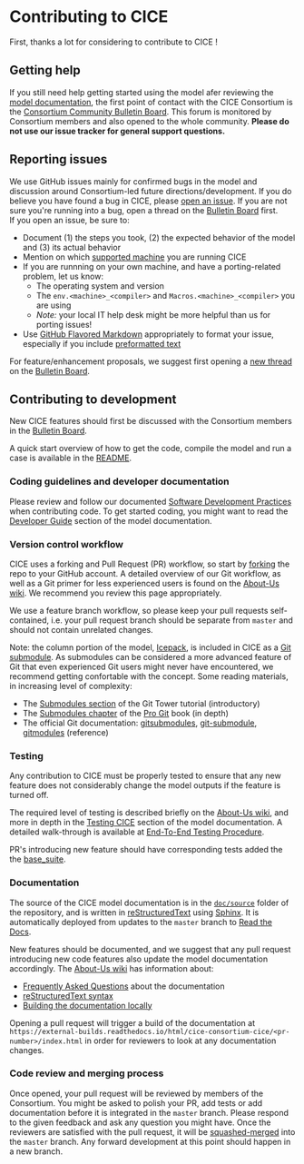 # Contributing to CICE

First, thanks a lot for considering to contribute to CICE !

## Getting help
If you still need help getting started using the model afer reviewing the [model documentation][doc-running], the first point of contact with the CICE Consortium is the [Consortium Community Bulletin Board][bulletin-board]. 
This forum is monitored by Consortium members and also opened to the whole community.
**Please do not use our issue tracker for general support questions.**

[doc-running]: https://cice-consortium-cice.readthedocs.io/en/master/user_guide/ug_running.html
[bulletin-board]: https://xenforo.cgd.ucar.edu/cesm/forums/cice-consortium.146/

## Reporting issues
We use GitHub issues mainly for confirmed bugs in the model and discussion around Consortium-led future directions/development. 
If you do believe you have found a bug in CICE, please [open an issue](https://github.com/CICE-Consortium/CICE/issues/new). 
If you are not sure you're running into a bug, open a thread on the [Bulletin Board][bulletin-board] first.  
If you open an issue, be sure to:
- Document (1) the steps you took, (2) the expected behavior of the model and (3) its actual behavior
- Mention on which [supported machine](/configuration/scripts/machines) you are running CICE
- If you are runnning on your own machine, and have a porting-related problem, let us know:
   - The operating system and version
   - The `env.<machine>_<compiler>` and `Macros.<machine>_<compiler>` you are using
   - *Note:* your local IT help desk might be more helpful than us for porting issues! 
- Use [GitHub Flavored Markdown][gfm] appropriately to format your issue, especially if you include [preformatted text][code]


For feature/enhancement proposals, we suggest first opening a [new thread][new-thread] on the [Bulletin Board][discussion-board-wiki].

[new-thread]: https://xenforo.cgd.ucar.edu/cesm/forums/cice-consortium.146/post-thread
[discussion-board-wiki]: https://github.com/CICE-Consortium/About-Us/wiki/Contacting-the-Consortium#discussion-board
[gfm]: https://help.github.com/en/github/writing-on-github
[code]: https://help.github.com/en/github/writing-on-github/creating-and-highlighting-code-blocks

## Contributing to development
New CICE features should first be discussed with the Consortium members in the [Bulletin Board][bulletin-board]. 

A quick start overview of how to get the code, compile the model and run a case is available in the [README][quick-start].

[quick-start]: README.md#getting-started

### Coding guidelines and developer documentation
Please review and follow our documented [Software Development Practices][dev-practices] when contributing code. 
To get started coding, you might want to read the [Developer Guide][developer-guide] section of the model documentation.

[dev-practices]: https://github.com/CICE-Consortium/About-Us/wiki/Software-Development-Practices
[developer-guide]: https://cice-consortium-cice.readthedocs.io/en/master/developer_guide/index.html

### Version control workflow
CICE uses a forking and Pull Request (PR) workflow, so start by [forking][cice-fork] the repo to your GitHub account. 
A detailed overview of our Git workflow, as well as a Git primer for less experienced users is found on the [About-Us wiki][git-workflow].
We recommend you review this page appropriately.  

We use a feature branch workflow, so please keep your pull requests self-contained, i.e. your pull request branch should be separate from `master` and should not contain unrelated changes.  

Note: the column portion of the model, [Icepack][icepack], is included in CICE as a [Git submodule][wiki-submodule].
As submodules can be considered a more advanced feature of Git that even experienced Git users might never have encountered, we recommend getting confortable with the concept.
Some reading materials, in increasing level of complexity:
- The [Submodules section][git-tower] of the Git Tower tutorial (introductory)
- The [Submodules chapter][git-book-submodule] of the [Pro Git][pro-git] book (in depth)
- The official Git documentation: [gitsubmodules][gitsubmodules], [git-submodule][git-submodule], [gitmodules][gitmodules] (reference)

[cice-fork]: https://github.com/CICE-Consortium/CICE/fork
[git-workflow]: https://github.com/CICE-Consortium/About-Us/wiki/Git-Workflow-Guidance
[icepack]: https://github.com/CICE-Consortium/Icepack
[wiki-submodule]: https://github.com/CICE-Consortium/About-Us/wiki/Git-Workflow-Guidance#submodules
[git-book-submodule]: https://git-scm.com/book/en/v2/Git-Tools-Submodules
[pro-git]: https://git-scm.com/book/en/v2
[git-tower]: https://www.git-tower.com/learn/git/ebook/en/command-line/advanced-topics/submodules
[gitsubmodules]: https://git-scm.com/docs/gitsubmodules
[git-submodule]: https://git-scm.com/docs/git-submodule
[gitmodules]: https://git-scm.com/docs/gitmodules

### Testing
Any contribution to CICE must be properly tested to ensure that any new feature does not considerably change the model outputs if the feature is turned off.

The required level of testing is described briefly on the [About-Us wiki][req-testing], and more in depth in the [Testing CICE][doc-testing] section of the model documentation.
A detailed walk-through is available at [End-To-End Testing Procedure][end-to-end].  

PR's introducing new feature should have corresponding tests added the the [base_suite](configuration/scripts/tests/base_suite.ts).

[req-testing]: https://github.com/CICE-Consortium/About-Us/wiki/Software-Development-Practices#required-testing
[doc-testing]: https://cice-consortium-cice.readthedocs.io/en/master/user_guide/ug_testing.html
[end-to-end]: https://cice-consortium-cice.readthedocs.io/en/master/user_guide/ug_testing.html#end-to-end-testing-procedure

### Documentation
The source of the CICE model documentation is in the [`doc/source`](doc/source) folder of the repository, and is written in [reStructuredText][rst] using [Sphinx][sphinx].
It is automatically deployed from updates to the `master` branch to [Read the Docs][rtd].  

New features should be documented, and we suggest that any pull request introducing new code features also update the model documentation accordingly.
The [About-Us wiki][wiki-doc] has information about:
- [Frequently Asked Questions][faq] about the documentation
- [reStructuredText syntax][wiki-rst]
- [Building the documentation locally][wiki-local]

Opening a pull request will trigger a build of the documentation at `https://external-builds.readthedocs.io/html/cice-consortium-cice/<pr-number>/index.html` in order for reviewers to look at any documentation changes.

[rst]: https://docutils.sourceforge.io/rst.html
[sphinx]: http://www.sphinx-doc.org/en/master/
[rtd]: https://cice-consortium-cice.readthedocs.io/
[wiki-doc]: https://github.com/CICE-Consortium/About-Us/wiki/Documentation-Workflow-Guidance
[faq]: https://github.com/CICE-Consortium/About-Us/wiki/Documentation-Workflow-Guidance#faqs
[wiki-rst]: https://github.com/CICE-Consortium/About-Us/wiki/Documentation-Workflow-Guidance#editing-rst-files
[wiki-local]: https://github.com/CICE-Consortium/About-Us/wiki/Documentation-Workflow-Guidance#using-sphinx
[wiki-pr]: https://github.com/CICE-Consortium/About-Us/wiki/Documentation-Workflow-Guidance#push-changes-back-to-the-repository

### Code review and merging process
Once opened, your pull request will be reviewed by members of the Consortium. 
You might be asked to polish your PR, add tests or add documentation before it is integrated in the `master` branch.
Please respond to the given feedback and ask any question you might have.
Once the reviewers are satisfied with the pull request, it will be [squashed-merged][squash] into the `master` branch.
Any forward development at this point should happen in a new branch.

[squash]: https://help.github.com/en/github/collaborating-with-issues-and-pull-requests/about-pull-request-merges#squash-and-merge-your-pull-request-commits